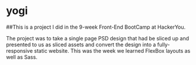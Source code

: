 # yogi

##This is a project I did in the 9-week Front-End BootCamp at HackerYou.

The project was to take a single page PSD design that had be sliced up and presented 
to us as sliced assets and convert the design into a fully-responsive static website. 
This was the week we learned FlexBox layouts as well as Sass. 

